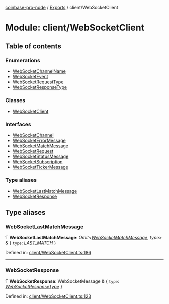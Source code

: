 [coinbase-pro-node](../README.md) / [Exports](../modules.md) / client/WebSocketClient

# Module: client/WebSocketClient

## Table of contents

### Enumerations

- [WebSocketChannelName](../enums/client/websocketclient.websocketchannelname.md)
- [WebSocketEvent](../enums/client/websocketclient.websocketevent.md)
- [WebSocketRequestType](../enums/client/websocketclient.websocketrequesttype.md)
- [WebSocketResponseType](../enums/client/websocketclient.websocketresponsetype.md)

### Classes

- [WebSocketClient](../classes/client/websocketclient.websocketclient.md)

### Interfaces

- [WebSocketChannel](../interfaces/client/websocketclient.websocketchannel.md)
- [WebSocketErrorMessage](../interfaces/client/websocketclient.websocketerrormessage.md)
- [WebSocketMatchMessage](../interfaces/client/websocketclient.websocketmatchmessage.md)
- [WebSocketRequest](../interfaces/client/websocketclient.websocketrequest.md)
- [WebSocketStatusMessage](../interfaces/client/websocketclient.websocketstatusmessage.md)
- [WebSocketSubscription](../interfaces/client/websocketclient.websocketsubscription.md)
- [WebSocketTickerMessage](../interfaces/client/websocketclient.websockettickermessage.md)

### Type aliases

- [WebSocketLastMatchMessage](client_websocketclient.md#websocketlastmatchmessage)
- [WebSocketResponse](client_websocketclient.md#websocketresponse)

## Type aliases

### WebSocketLastMatchMessage

Ƭ **WebSocketLastMatchMessage**: _Omit_<[_WebSocketMatchMessage_](../interfaces/client/websocketclient.websocketmatchmessage.md), _type_\> & { `type`: [_LAST_MATCH_](../enums/client/websocketclient.websocketresponsetype.md#last_match) }

Defined in: [client/WebSocketClient.ts:186](https://github.com/bennycode/coinbase-pro-node/blob/bf1bcdd/src/client/WebSocketClient.ts#L186)

---

### WebSocketResponse

Ƭ **WebSocketResponse**: WebSocketMessage & { `type`: [_WebSocketResponseType_](../enums/client/websocketclient.websocketresponsetype.md) }

Defined in: [client/WebSocketClient.ts:123](https://github.com/bennycode/coinbase-pro-node/blob/bf1bcdd/src/client/WebSocketClient.ts#L123)
